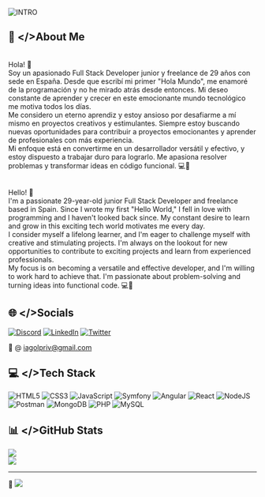 ![INTRO](https://codespaceacademy.com/wp-content/uploads/2021/09/codespace.png)

## 💫 </>About Me
<br>Hola! 👋
<br>Soy un apasionado Full Stack Developer junior y freelance de 29 años con sede en España. Desde que escribí mi primer "Hola Mundo", me enamoré de la programación y no he mirado atrás desde entonces. Mi deseo constante de aprender y crecer en este emocionante mundo tecnológico me motiva todos los días.
<br>Me considero un eterno aprendiz y estoy ansioso por desafiarme a mí mismo en proyectos creativos y estimulantes. Siempre estoy buscando nuevas oportunidades para contribuir a proyectos emocionantes y aprender de profesionales con más experiencia.
<br>Mi enfoque está en convertirme en un desarrollador versátil y efectivo, y estoy dispuesto a trabajar duro para lograrlo. Me apasiona resolver problemas y transformar ideas en código funcional. 💻🚀
 
<br>Hello! 👋
<br>I'm a passionate 29-year-old junior Full Stack Developer and freelance based in Spain. Since I wrote my first "Hello World," I fell in love with programming and I haven't looked back since. My constant desire to learn and grow in this exciting tech world motivates me every day.
<br>I consider myself a lifelong learner, and I'm eager to challenge myself with creative and stimulating projects. I'm always on the lookout for new opportunities to contribute to exciting projects and learn from experienced professionals.
<br>My focus is on becoming a versatile and effective developer, and I'm willing to work hard to achieve that. I'm passionate about problem-solving and turning ideas into functional code. 💻🚀

## 🌐 </>Socials
[![Discord](https://img.shields.io/badge/Discord-%237289DA.svg?logo=discord&logoColor=white)](https://discord.gg/iagolpriv) [![LinkedIn](https://img.shields.io/badge/LinkedIn-%230077B5.svg?logo=linkedin&logoColor=white)](https://linkedin.com/in/iagolpriv) [![Twitter](https://img.shields.io/badge/Twitter-%231DA1F2.svg?logo=Twitter&logoColor=white)](https://twitter.com/iagolpriv) 

💬 @ iagolpriv@gmail.com

## 💻 </>Tech Stack
![HTML5](https://img.shields.io/badge/html5-%23E34F26.svg?style=for-the-badge&logo=html5&logoColor=white) ![CSS3](https://img.shields.io/badge/css3-%231572B6.svg?style=for-the-badge&logo=css3&logoColor=white) ![JavaScript](https://img.shields.io/badge/javascript-%23323330.svg?style=for-the-badge&logo=javascript&logoColor=%23F7DF1E) ![Symfony](https://img.shields.io/badge/symfony-%23000000.svg?style=for-the-badge&logo=symfony&logoColor=white) ![Angular](https://img.shields.io/badge/angular-%23DD0031.svg?style=for-the-badge&logo=angular&logoColor=white) ![React](https://img.shields.io/badge/react-%2320232a.svg?style=for-the-badge&logo=react&logoColor=%2361DAFB) ![NodeJS](https://img.shields.io/badge/node.js-6DA55F?style=for-the-badge&logo=node.js&logoColor=white) ![Postman](https://img.shields.io/badge/Postman-FF6C37?style=for-the-badge&logo=postman&logoColor=white) ![MongoDB](https://img.shields.io/badge/MongoDB-%234ea94b.svg?style=for-the-badge&logo=mongodb&logoColor=white) ![PHP](https://img.shields.io/badge/php-%23777BB4.svg?style=for-the-badge&logo=php&logoColor=white) ![MySQL](https://img.shields.io/badge/mysql-%2300000f.svg?style=for-the-badge&logo=mysql&logoColor=white)

## 📊 </>GitHub Stats
![](https://github-contributor-stats.vercel.app/api?username=iagolpriv&limit=5&theme=dracula&combine_all_yearly_contributions=true)<br/>
![](https://github-readme-stats.vercel.app/api/top-langs/?username=iagolpriv&theme=synthwave&hide_border=false&include_all_commits=false&count_private=false&layout=compact)</br>

---
👀 [![](https://visitcount.itsvg.in/api?id=iagolpriv&icon=7&color=6)](https://visitcount.itsvg.in)
